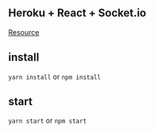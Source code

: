 ## Heroku + React + Socket.io

[Resource](https://medium.com/@eugrdn/deploy-create-react-app-with-sockets-io-to-heroku-1def8d53b976)

## install

`yarn install` or `npm install`

## start

`yarn start` or `npm start`
